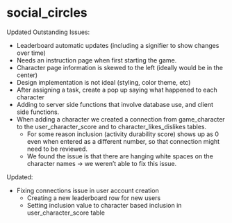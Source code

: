 # social_circles

Updated Outstanding Issues:
- Leaderboard automatic updates (including a signifier to show changes over time)
- Needs an instruction page when first starting the game.
- Character page information is skewed to the left (ideally would be in the center)
- Design implementation is not ideal (styling, color theme, etc)
- After assigning a task, create a pop up saying what happened to each character
- Adding to server side functions that involve database use, and client side functions.
- When adding a character we created a connection from game_character to the user_character_score and to character_likes_dislikes tables.
  * For some reason inclusion (activity durability score) shows up as 0 even when entered as a different number, so that connection might need to be reviewed.
  * We found the issue is that there are hanging white spaces on the character names → we weren’t able to fix this issue.

Updated:
- Fixing connections issue in user account creation
  * Creating a new leaderboard row for new users
  * Setting inclusion value to character based inclusion in user_character_score table
